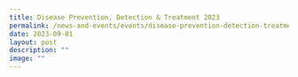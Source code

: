 ```yaml
---
title: Disease Prevention, Detection & Treatment 2023
permalink: /news-and-events/events/disease-prevention-detection-treatment-dpdt-2023-conference/
date: 2023-09-01
layout: post
description: ""
image: ""
---
```

